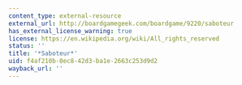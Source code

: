 ```yaml
---
content_type: external-resource
external_url: http://boardgamegeek.com/boardgame/9220/saboteur
has_external_license_warning: true
license: https://en.wikipedia.org/wiki/All_rights_reserved
status: ''
title: '*Saboteur*'
uid: f4af210b-0ec8-42d3-ba1e-2663c253d9d2
wayback_url: ''
---
```

